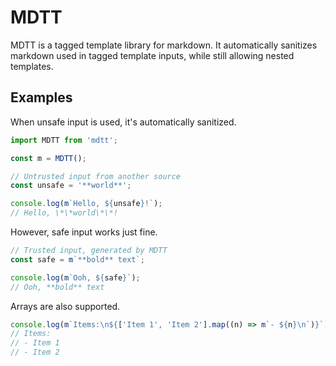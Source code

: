 # MDTT

MDTT is a tagged template library for markdown. It automatically sanitizes markdown used in tagged template inputs, while still allowing nested templates.

## Examples

When unsafe input is used, it's automatically sanitized.

```js
import MDTT from 'mdtt';

const m = MDTT();

// Untrusted input from another source
const unsafe = '**world**';

console.log(m`Hello, ${unsafe}!`);
// Hello, \*\*world\*\*!
```

However, safe input works just fine.

```js
// Trusted input, generated by MDTT
const safe = m`**bold** text`;

console.log(m`Ooh, ${safe}`);
// Ooh, **bold** text
```

Arrays are also supported.

```js
console.log(m`Items:\n${['Item 1', 'Item 2'].map((n) => m`- ${n}\n`)}`);
// Items:
// - Item 1
// - Item 2
```
